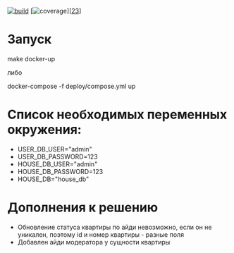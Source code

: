 [![build](https://github.com/BurtsE/avito-test/actions/workflows/build.yml/badge.svg)](https://github.com/BurtsE/avito-test/actions/workflows/build.yml)
[![coverage](https://github.com/BurtsE/avito-test/actions/workflows/coverage.yml/badge.svg)][[23](https://github.com/BurtsE/avito-test/actions/workflows/coverage.yml)]
# Запуск

make docker-up 

либо 

docker-compose -f deploy/compose.yml up

# Список необходимых переменных окружения:

* USER_DB_USER="admin"
* USER_DB_PASSWORD=123
* HOUSE_DB_USER="admin"
* HOUSE_DB_PASSWORD=123
* HOUSE_DB="house_db"

# Дополнения к решению

* Обновление статуса квартиры по айди невозможно, если он не уникален, поэтому id и номер квартиры - разные поля
* Добавлен айди модератора у сущности квартиры
